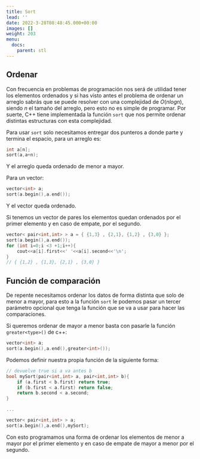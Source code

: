 ```yaml
---
title: Sort
lead: ''
date: 2022-3-28T08:48:45.000+00:00
images: []
weight: 203
menu:
  docs:
    parent: stl
---
```


## Ordenar

Con frecuencia en problemas de programación nos será de utilidad tener los elementos ordenados y si has visto antes el problema de ordenar un arreglo sabrás que se puede resolver con una complejidad de $O(nlogn)$, siendo $n$ el tamaño del arreglo, pero esto no es simple de programar. Por suerte, C++ tiene implementada la función `sort` que nos permite ordenar distintas estructuras con esta complejidad.

Para usar `sort` solo necesitamos entregar dos punteros a donde parte y termina el espacio, para un arreglo es:

```c++
int a[n];
sort(a,a+n);
```

Y el arreglo queda ordenado de menor a mayor.

Para un vector:

```c++
vector<int> a;
sort(a.begin(),a.end());
```

Y el vector queda ordenado.

Si tenemos un vector de pares los elementos quedan ordenados por el primer elemento y en caso de empate, por el segundo.

```c++
vector< pair<int,int> > a = { {1,3} , {2,1}, {1,2} , {3,0} };
sort(a.begin(),a.end());
for (int i=0;i <3 +1;i++){
    cout<<a[i].first<<' '<<a[i].second<<'\n';
}
// { {1,2} , {1,3}, {2,1} , {3,0} }
```

## Función de comparación

De repente necesitamos ordenar los datos de forma distinta que solo de menor a mayor, para esto a la función `sort` le podemos pasar un tercer parámetro opcional que tenga la función que se va a usar para hacer las comparaciones.

Si queremos ordenar de mayor a menor basta con pasarle la función `greater<type>()` de c++:

```c++
vector<int> a;
sort(a.begin(),a.end(),greater<int>());
```

Podemos definir nuestra propia función de la siguiente forma:

```c++
// devuelve true si a va antes b
bool mySort(pair<int,int> a, pair<int,int> b){
    if (a.first < b.first) return true;
    if (b.first < a.first) return false;
    return b.second < a.second;
}

...

vector< pair<int,int> > a;
sort(a.begin(),a.end(),mySort);
```

Con esto programamos una forma de ordenar los elementos de menor a mayor por el primer elemento y en caso de empate de mayor a menor por el segundo.